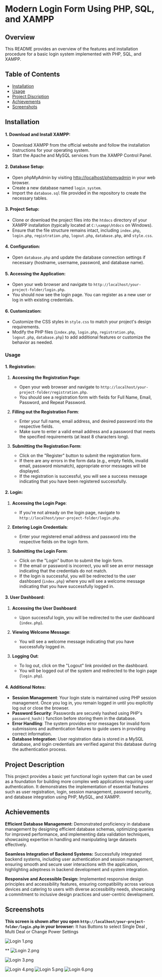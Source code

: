 # Modern Login Form Using PHP, SQL, and XAMPP
## Overview
This README provides an overview of the features and installation procedure for a basic login system implemented with PHP, SQL, and XAMPP.


## Table of Contents

- [Installation](#Installation)
- [Usage](#Usage)
- [Project Discription](#Project-Description)
- [Achievements](#Achievements)
- [Screenshots](#Screenshots)

## Installation
#### 1. Download and Install XAMPP:
   - Download XAMPP from the official website and follow the installation instructions for your operating system.
   - Start the Apache and MySQL services from the XAMPP Control Panel.

#### 2. Database Setup:
   - Open phpMyAdmin by visiting [http://localhost/phpmyadmin](http://localhost/phpmyadmin) in your web browser. 
   - Create a new database named `login_system`.
   - Import the `database.sql` file provided in the repository to create the necessary tables.

#### 3. Project Setup:
   - Clone or download the project files into the `htdocs` directory of your XAMPP installation (typically located at `C:\xampp\htdocs` on Windows).
   - Ensure that the file structure remains intact, including `index.php`, `login.php`, `registration.php`, `logout.php`, `database.php`, and `style.css`.

#### 4. Configuration:
   - Open `database.php` and update the database connection settings if necessary (hostname, username, password, and database name).

#### 5. Accessing the Application:
   - Open your web browser and navigate to `http://localhost/your-project-folder/login.php`.
   - You should now see the login page. You can register as a new user or log in with existing credentials.

#### 6. Customization:
   - Customize the CSS styles in `style.css` to match your project's design requirements.
   - Modify the PHP files (`index.php`, `login.php`, `registration.php`, `logout.php`, `database.php`) to add additional features or customize the behavior as needed.

### Usage 

#### 1. Registration:

1. **Accessing the Registration Page**:
   - Open your web browser and navigate to `http://localhost/your-project-folder/registration.php`.
   - You should see a registration form with fields for Full Name, Email, Password, and Repeat Password.

2. **Filling out the Registration Form**:
   - Enter your full name, email address, and desired password into the respective fields.
   - Make sure to enter a valid email address and a password that meets the specified requirements (at least 8 characters long).

3. **Submitting the Registration Form**:
   - Click on the "Register" button to submit the registration form.
   - If there are any errors in the form data (e.g., empty fields, invalid email, password mismatch), appropriate error messages will be displayed.
   - If the registration is successful, you will see a success message indicating that you have been registered successfully.

#### 2. Login:

1. **Accessing the Login Page**:
   - If you're not already on the login page, navigate to `http://localhost/your-project-folder/login.php`.

2. **Entering Login Credentials**:
   - Enter your registered email address and password into the respective fields on the login form.

3. **Submitting the Login Form**:
   - Click on the "Login" button to submit the login form.
   - If the email or password is incorrect, you will see an error message indicating that the credentials do not match.
   - If the login is successful, you will be redirected to the user dashboard (`index.php`) where you will see a welcome message indicating that you have successfully logged in.

#### 3. User Dashboard:

1. **Accessing the User Dashboard**:
   - Upon successful login, you will be redirected to the user dashboard (`index.php`).

2. **Viewing Welcome Message**:
   - You will see a welcome message indicating that you have successfully logged in.

3. **Logging Out**:
   - To log out, click on the "Logout" link provided on the dashboard.
   - You will be logged out of the system and redirected to the login page (`login.php`).

#### 4. Additional Notes:

- **Session Management**: Your login state is maintained using PHP session management. Once you log in, you remain logged in until you explicitly log out or close the browser.
- **Password Security**: Passwords are securely hashed using PHP's `password_hash()` function before storing them in the database.
- **Error Handling**: The system provides error messages for invalid form submissions and authentication failures to guide users in providing correct information.
- **Database Integration**: User registration data is stored in a MySQL database, and login credentials are verified against this database during the authentication process.

## Project Description
This project provides a basic yet functional login system that can be used as a foundation for building more complex web applications requiring user authentication. It demonstrates the implementation of essential features such as user registration, login, session management, password security, and database integration using PHP, MySQL, and XAMPP.

## Achievements
**Efficient Database Management:** Demonstrated proficiency in database management by designing efficient database schemas, optimizing queries for improved performance, and implementing data validation techniques, showcasing expertise in handling and manipulating large datasets effectively.

**Seamless Integration of Backend Systems:** Successfully integrated backend systems, including user authentication and session management, ensuring smooth and secure user interactions with the application, highlighting adeptness in backend development and system integration.

**Responsive and Accessible Design:** Implemented responsive design principles and accessibility features, ensuring compatibility across various devices and catering to users with diverse accessibility needs, showcasing a commitment to inclusive design practices and user-centric development.

## Screenshots
**This screen is shown after you open `http://localhost/your-project-folder/login.php` in your browser:** 
It has Buttons to select Single Deal , Multi Deal or Change Power Settings

![Login 1.png](Login%201.png)

**
![Login 2.png](Login%202.png)


![Login 3.png](Login%203.png)

![Login 4.png](Login%204.png)
![Login 5.png](Login%205.png)
![Login 6.png](Login%206.png)
